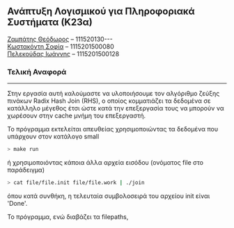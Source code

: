 ## Ανάπτυξη Λογισμικού για Πληροφοριακά Συστήματα (Κ23α)

[Ζαμπάτης Θεόδωρος](https://github.com/theo-zampatis) – 111520130---  
[Κωστακόντη Σοφία](https://github.com/SofiaKstk) – 1115201500080  
[Πελεκούδας Ιωάννης](https://github.com/pelekoudasq) – 1115201500128  

### Τελική Αναφορά
- - -

Στην εργασία αυτή καλούμαστε να υλοποιήσουμε τον αλγόριθμο ζεύξης πινάκων Radix Hash Join (RHS), ο οποίος κομματιάζει 
τα δεδομένα σε κατάλληλο μέγεθος έτσι ώστε κατά την επεξεργασία τους να μπορούν να χωρέσουν στην cache μνήμη του επεξεργαστή.

Το πρόγραμμα εκτελείται απευθείας χρησιμοποιώντας τα δεδομένα που υπάρχουν στον κατάλογο small
```bash
> make run
```
ή χρησιμοποιόντας κάποια άλλα αρχεία εισόδου (ονόματος file στο παράδειγμα)
```bash
> cat file/file.init file/file.work | ./join
```
όπου κατά συνθήκη, η τελευταία συμβολοσειρά του αρχείου init είναι 'Done'.

Το πρόγραμμα, ενώ διαβάζει τα filepaths, 
